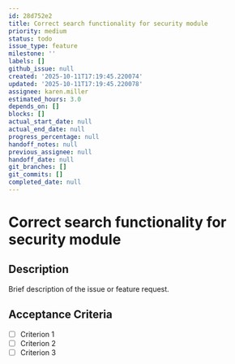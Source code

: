 ```yaml
---
id: 28d752e2
title: Correct search functionality for security module
priority: medium
status: todo
issue_type: feature
milestone: ''
labels: []
github_issue: null
created: '2025-10-11T17:19:45.220074'
updated: '2025-10-11T17:19:45.220078'
assignee: karen.miller
estimated_hours: 3.0
depends_on: []
blocks: []
actual_start_date: null
actual_end_date: null
progress_percentage: null
handoff_notes: null
previous_assignee: null
handoff_date: null
git_branches: []
git_commits: []
completed_date: null
---
```


# Correct search functionality for security module

## Description

Brief description of the issue or feature request.

## Acceptance Criteria

- [ ] Criterion 1
- [ ] Criterion 2
- [ ] Criterion 3
